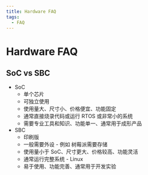 ```yaml
---
title: Hardware FAQ
tags:
  - FAQ
---
```


# Hardware FAQ

## SoC vs SBC

- SoC
  - 单个芯片
  - 可独立使用
  - 使用量大、尺寸小、价格便宜、功能固定
  - 通常直接烧录代码或运行 RTOS 或非常小的系统
  - 需要专业工具和知识、功能单一、通常用于成形产品
- SBC
  - 印刷版
  - 一般需要外设 - 例如 树莓派需要存储
  - 使用量小于 SoC、尺寸更大、价格较高、功能灵活
  - 通常运行完整系统 - Linux
  - 易于使用、功能完善、通常用于开发实验
